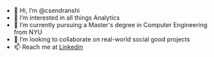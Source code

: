 - 👋 Hi, I’m @csendranshi
- 👀 I’m interested in all things Analytics
- 🌱 I’m currently pursuing a Master's degree in Computer Engineering from NYU
- 💞️ I’m looking to collaborate on real-world social good projects
- 📫 Reach me at [Linkedin](https://www.linkedin.com/in/anshikagupta08/) 

<!---
csendranshi/csendranshi is a ✨ special ✨ repository because its `README.md` (this file) appears on your GitHub profile.
You can click the Preview link to take a look at your changes.
--->
